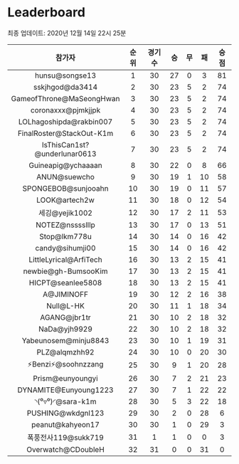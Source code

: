 # Leaderboard
최종 업데이트: 2020년 12월 14일 22시 25분




| 참가자 | 순위 | 경기수 | 승 | 무 | 패 | 승점 |
|:---:|:---:|:---:|:---:|:---:|:---:|:---:|
| hunsu@songse13 | 1 | 30 | 27 | 0 | 3 | 81 |
| sskjhgod@da3414 | 2 | 30 | 23 | 5 | 2 | 74 |
| GameofThrone@MaSeongHwan | 3 | 30 | 23 | 5 | 2 | 74 |
| coronaxxx@pjmkjjpk | 4 | 30 | 23 | 5 | 2 | 74 |
| LOLhagoshipda@rakbin007 | 5 | 30 | 23 | 5 | 2 | 74 |
| FinalRoster@StackOut-K1m | 6 | 30 | 23 | 5 | 2 | 74 |
| IsThisCan1st?@underlunar0613 | 7 | 30 | 23 | 5 | 2 | 74 |
| Guineapig@ychaaaan | 8 | 30 | 22 | 0 | 8 | 66 |
| ANUN@suewcho | 9 | 30 | 19 | 1 | 10 | 58 |
| SPONGEBOB@sunjooahn | 10 | 30 | 19 | 0 | 11 | 57 |
| LOOK@artech2w | 11 | 30 | 18 | 0 | 12 | 54 |
| 세깅@yejik1002 | 12 | 30 | 17 | 2 | 11 | 53 |
| NOTEZ@nsssslllp | 13 | 30 | 17 | 0 | 13 | 51 |
| Stop@lkm778u | 14 | 30 | 14 | 0 | 16 | 42 |
| candy@sihumji00 | 15 | 30 | 14 | 0 | 16 | 42 |
| LittleLyrical@ArfiTech | 16 | 30 | 13 | 2 | 15 | 41 |
| newbie@gh-BumsooKim | 17 | 30 | 13 | 2 | 15 | 41 |
| HICPT@seanlee5808 | 18 | 30 | 13 | 2 | 15 | 41 |
| A@JIMINOFF | 19 | 30 | 12 | 2 | 16 | 38 |
| Null@L-HK | 20 | 30 | 11 | 1 | 18 | 34 |
| AGANG@jbr1tr | 21 | 30 | 10 | 2 | 18 | 32 |
| NaDa@yjh9929 | 22 | 30 | 10 | 2 | 18 | 32 |
| Yabeunosem@minju8843 | 23 | 30 | 10 | 1 | 19 | 31 |
| PLZ@alqmzhh92 | 24 | 30 | 10 | 0 | 20 | 30 |
| ⚡Benzi⚡@soohnzzang | 25 | 30 | 9 | 1 | 20 | 28 |
| Prism@eunyoungyi | 26 | 30 | 7 | 2 | 21 | 23 |
| DYNAMITE@Eunyoung1223 | 27 | 30 | 7 | 1 | 22 | 22 |
| ◝(⁰▿⁰)◜@sara-k1m | 28 | 30 | 5 | 3 | 22 | 18 |
| PUSHING@wkdgnl123 | 29 | 30 | 2 | 0 | 28 | 6 |
| peanut@kahyeon17 | 30 | 30 | 1 | 0 | 29 | 3 |
| 폭풍전사119@sukk719 | 31 | 1 | 1 | 0 | 0 | 3 |
| Overwatch@CDoubleH | 32 | 31 | 0 | 0 | 31 | 0 |